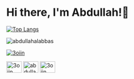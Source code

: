# Hi there, I'm Abdullah!👋
[![Top Langs](https://github-readme-stats.vercel.app/api/top-langs/?username=abdullahalabbas)](https://github.com/anuraghazra/github-readme-stats)

<p align="left"> <img src="https://komarev.com/ghpvc/?username=abdullahalabbas&label=Profile%20views&color=0e75b6&style=flat" alt="abdullahalabbas" /> </p



<p align="left"> <a href="https://twitter.com/3oiin" target="blank"><img src="https://img.shields.io/twitter/follow/3oiin?logo=twitter&style=for-the-badge" alt="3oiin" /></a> </p>


<p align="left">
<a href="https://twitter.com/3oiin" target="blank"><img align="center" src="https://raw.githubusercontent.com/rahuldkjain/github-profile-readme-generator/master/src/images/icons/Social/twitter.svg" alt="3oiin" height="30" width="40" /></a>
<a href="https://linkedin.com/in/abdullah al abbas" target="blank"><img align="center" src="https://raw.githubusercontent.com/rahuldkjain/github-profile-readme-generator/master/src/images/icons/Social/linked-in-alt.svg" alt="abdullah al abbas" height="30" width="40" /></a>
<a href="https://instagram.com/3oiin" target="blank"><img align="center" src="https://raw.githubusercontent.com/rahuldkjain/github-profile-readme-generator/master/src/images/icons/Social/instagram.svg" alt="3oiin" height="30" width="40" /></a>
</p>
